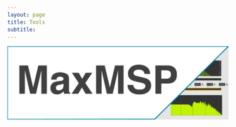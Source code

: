 ```yaml
---
layout: page
title: Tools
subtitle:
---
```


[<img src="https://github.com/Velitch/velitch/blob/main/assets/img/maxmsp_tools.png?raw=true" align="center" />](https://github.com/Velitch/velitch/blob/main/_posts/2021-10-19-tool_gen~biquad.md)
